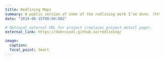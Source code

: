 ```yaml
---
title: Redlining Maps
summary: A public version of some of the redlining work I've done. (https://github.com/domrussel/redlining)
date: "2019-06-15T00:00:00Z"

# Optional external URL for project (replaces project detail page).
external_link: https://domrussel.github.io/redlining/

image:
  caption:
  focal_point: Smart
---
```

